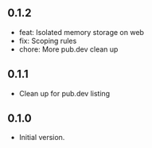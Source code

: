 ## 0.1.2

- feat: Isolated memory storage on web
- fix: Scoping rules
- chore: More pub.dev clean up

## 0.1.1

- Clean up for pub.dev listing

## 0.1.0

- Initial version.
